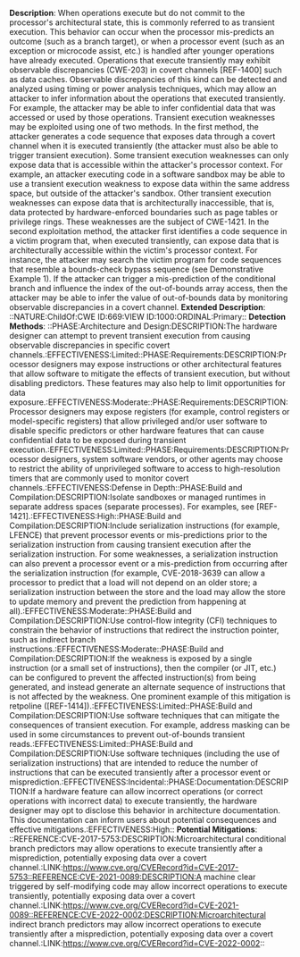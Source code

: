 **Description**: When operations execute but do not commit to the processor's architectural state, this is commonly referred to as transient execution. This behavior can occur when the processor mis-predicts an outcome (such as a branch target), or when a processor event (such as an exception or microcode assist, etc.) is handled after younger operations have already executed. Operations that execute transiently may exhibit observable discrepancies (CWE-203) in covert channels [REF-1400] such as data caches. Observable discrepancies of this kind can be detected and analyzed using timing or power analysis techniques, which may allow an attacker to infer information about the operations that executed transiently. For example, the attacker may be able to infer confidential data that was accessed or used by those operations. Transient execution weaknesses may be exploited using one of two methods. In the first method, the attacker generates a code sequence that exposes data through a covert channel when it is executed transiently (the attacker must also be able to trigger transient execution). Some transient execution weaknesses can only expose data that is accessible within the attacker's processor context. For example, an attacker executing code in a software sandbox may be able to use a transient execution weakness to expose data within the same address space, but outside of the attacker's sandbox. Other transient execution weaknesses can expose data that is architecturally inaccessible, that is, data protected by hardware-enforced boundaries such as page tables or privilege rings. These weaknesses are the subject of CWE-1421. In the second exploitation method, the attacker first identifies a code sequence in a victim program that, when executed transiently, can expose data that is architecturally accessible within the victim's processor context. For instance, the attacker may search the victim program for code sequences that resemble a bounds-check bypass sequence (see Demonstrative Example 1). If the attacker can trigger a mis-prediction of the conditional branch and influence the index of the out-of-bounds array access, then the attacker may be able to infer the value of out-of-bounds data by monitoring observable discrepancies in a covert channel.
**Extended Description**: ::NATURE:ChildOf:CWE ID:669:VIEW ID:1000:ORDINAL:Primary::
**Detection Methods**: ::PHASE:Architecture and Design:DESCRIPTION:The hardware designer can attempt to prevent transient execution from causing observable discrepancies in specific covert channels.:EFFECTIVENESS:Limited::PHASE:Requirements:DESCRIPTION:Processor designers may expose instructions or other architectural features that allow software to mitigate the effects of transient execution, but without disabling predictors. These features may also help to limit opportunities for data exposure.:EFFECTIVENESS:Moderate::PHASE:Requirements:DESCRIPTION:Processor designers may expose registers (for example, control registers or model-specific registers) that allow privileged and/or user software to disable specific predictors or other hardware features that can cause confidential data to be exposed during transient execution.:EFFECTIVENESS:Limited::PHASE:Requirements:DESCRIPTION:Processor designers, system software vendors, or other agents may choose to restrict the ability of unprivileged software to access to high-resolution timers that are commonly used to monitor covert channels.:EFFECTIVENESS:Defense in Depth::PHASE:Build and Compilation:DESCRIPTION:Isolate sandboxes or managed runtimes in separate address spaces (separate processes). For examples, see [REF-1421].:EFFECTIVENESS:High::PHASE:Build and Compilation:DESCRIPTION:Include serialization instructions (for example, LFENCE) that prevent processor events or mis-predictions prior to the serialization instruction from causing transient execution after the serialization instruction. For some weaknesses, a serialization instruction can also prevent a processor event or a mis-prediction from occurring after the serialization instruction (for example, CVE-2018-3639 can allow a processor to predict that a load will not depend on an older store; a serialization instruction between the store and the load may allow the store to update memory and prevent the prediction from happening at all).:EFFECTIVENESS:Moderate::PHASE:Build and Compilation:DESCRIPTION:Use control-flow integrity (CFI) techniques to constrain the behavior of instructions that redirect the instruction pointer, such as indirect branch instructions.:EFFECTIVENESS:Moderate::PHASE:Build and Compilation:DESCRIPTION:If the weakness is exposed by a single instruction (or a small set of instructions), then the compiler (or JIT, etc.) can be configured to prevent the affected instruction(s) from being generated, and instead generate an alternate sequence of instructions that is not affected by the weakness. One prominent example of this mitigation is retpoline ([REF-1414]).:EFFECTIVENESS:Limited::PHASE:Build and Compilation:DESCRIPTION:Use software techniques that can mitigate the consequences of transient execution. For example, address masking can be used in some circumstances to prevent out-of-bounds transient reads.:EFFECTIVENESS:Limited::PHASE:Build and Compilation:DESCRIPTION:Use software techniques (including the use of serialization instructions) that are intended to reduce the number of instructions that can be executed transiently after a processor event or misprediction.:EFFECTIVENESS:Incidental::PHASE:Documentation:DESCRIPTION:If a hardware feature can allow incorrect operations (or correct operations with incorrect data) to execute transiently, the hardware designer may opt to disclose this behavior in architecture documentation. This documentation can inform users about potential consequences and effective mitigations.:EFFECTIVENESS:High::
**Potential Mitigations**: ::REFERENCE:CVE-2017-5753:DESCRIPTION:Microarchitectural conditional branch predictors may allow operations to execute transiently after a misprediction, potentially exposing data over a covert channel.:LINK:https://www.cve.org/CVERecord?id=CVE-2017-5753::REFERENCE:CVE-2021-0089:DESCRIPTION:A machine clear triggered by self-modifying code may allow incorrect operations to execute transiently, potentially exposing data over a covert channel.:LINK:https://www.cve.org/CVERecord?id=CVE-2021-0089::REFERENCE:CVE-2022-0002:DESCRIPTION:Microarchitectural indirect branch predictors may allow incorrect operations to execute transiently after a misprediction, potentially exposing data over a covert channel.:LINK:https://www.cve.org/CVERecord?id=CVE-2022-0002::